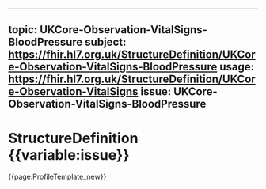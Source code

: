 
---
topic: UKCore-Observation-VitalSigns-BloodPressure
subject: https://fhir.hl7.org.uk/StructureDefinition/UKCore-Observation-VitalSigns-BloodPressure
usage: https://fhir.hl7.org.uk/StructureDefinition/UKCore-Observation-VitalSigns
issue: UKCore-Observation-VitalSigns-BloodPressure
---
              
# StructureDefinition {{variable:issue}}

<nocheck>
{{page:ProfileTemplate_new}}
</nocheck>

